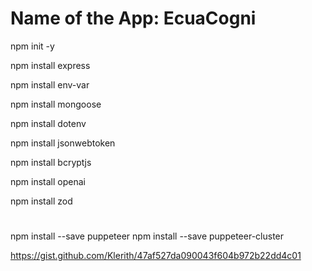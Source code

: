 # Name of the App: EcuaCogni

npm init -y

npm install express

npm install env-var

npm install mongoose

npm install dotenv

npm install jsonwebtoken

npm install bcryptjs

npm install openai

npm install zod

#

npm install --save puppeteer
npm install --save puppeteer-cluster

https://gist.github.com/Klerith/47af527da090043f604b972b22dd4c01
